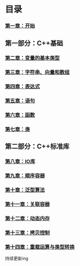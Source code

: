 # 目录

### [第一章：开始](https://github.com/lihe/Cpp_primer_5th/tree/master/Cpp_source/Ch_01)

## 第一部分：C++基础

### [第二章：变量的基本类型](https://github.com/lihe/Cpp_primer_5th/tree/master/Cpp_source/Ch_02)

### [第三章：字符串、向量和数组](https://github.com/lihe/Cpp_primer_5th/tree/master/Cpp_source/Ch_03)

### [第四章：表达式](https://github.com/lihe/Cpp_primer_5th/tree/master/Cpp_source/Ch_04)

### [第五章：语句](https://github.com/lihe/Cpp_primer_5th/tree/master/Cpp_source/Ch_05)

### [第六章：函数](https://github.com/lihe/Cpp_primer_5th/tree/master/Cpp_source/Ch_06)

### [第七章：类](https://github.com/lihe/Cpp_primer_5th/tree/master/Cpp_source/Ch_07)

## 第二部分：C++标准库

### [第八章：IO库](https://github.com/lihe/Cpp_primer_5th/tree/master/Cpp_source/Ch_08)

### [第九章：顺序容器](https://github.com/lihe/Cpp_primer_5th/tree/master/Cpp_source/Ch_09)

### [第十章：泛型算法](https://github.com/lihe/Cpp_primer_5th/tree/master/Cpp_source/Ch_10)

### [第十一章：关联容器](https://github.com/lihe/Cpp_primer_5th/tree/master/Cpp_source/Ch_11)

### [第十二章：动态内存](https://github.com/lihe/Cpp_primer_5th/tree/master/Cpp_source/Ch_12)

### [第十三章：拷贝控制](https://github.com/lihe/Cpp_primer_5th/tree/master/Cpp_source/Ch_13)

### [第十四章：重载运算与类型转换](https://github.com/lihe/Cpp_primer_5th/tree/master/Cpp_source/Ch_14)

持续更新ing